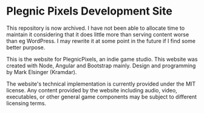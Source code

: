 # <ARCHIVED> Plegnic Pixels Development Site

This repository is now archived. I have not been able to allocate time to maintain it considering that it does little more than serving content worse than eg WordPress. I may rewrite it at some point in the future if I find some better purpose.

This is the website for PlegnicPixels, an indie game studio. This website was created with Node, Angular and Bootstrap mainly. Design and programming by Mark Elsinger (Kramdar).

The website's technical implementation is currently provided under the MIT license. Any content provided by the website including audio, video, executables, or other general game components may be subject to different licensing terms.
